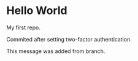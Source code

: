 Hello World
===========

My first repo.

Commited after setting two-factor authentication.

This message was added from branch.
